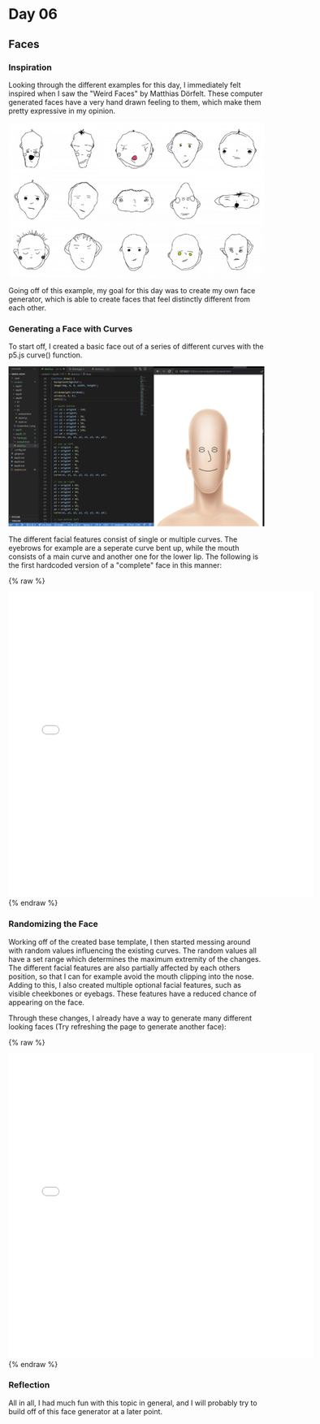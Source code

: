 # Day 06

## Faces

### Inspiration
Looking through the different examples for this day, I immediately felt inspired when I saw the "Weird Faces" by Matthias Dörfelt.
These computer generated faces have a very hand drawn feeling to them, which make them pretty expressive in my opinion.

![Weird Faces](content/day06/inspiration.png)

Going off of this example, my goal for this day was to create my own face generator, which is able to create faces that feel distinctly different from each other.

### Generating a Face with Curves
To start off, I created a basic face out of a series of different curves with the p5.js curve() function.

![Screenshot Face Generation](content/day06/Screenshot_1.png)

The different facial features consist of single or multiple curves. The eyebrows for example are a seperate curve bent up, while the mouth consists of a main curve and another one for the lower lip. The following is the first hardcoded version of a "complete" face in this manner:

{% raw %}
<iframe src="content/day06/01/embed.html" width="600px" height="600px" frameborder="no"></iframe>
{% endraw %}

### Randomizing the Face
Working off of the created base template, I then started messing around with random values influencing the existing curves. The random values all have a set range which determines the maximum extremity of the changes. The different facial features are also partially affected by each others position, so that I can for example avoid the mouth clipping into the nose. Adding to this, I also created multiple optional facial features, such as visible cheekbones or eyebags. These features have a reduced chance of appearing on the face.

Through these changes, I already have a way to generate many different looking faces (Try refreshing the page to generate another face):

{% raw %}
<iframe src="content/day06/02/embed.html" width="600px" height="600px" frameborder="no"></iframe>
{% endraw %}

### Reflection
All in all, I had much fun with this topic in general, and I will probably try to build off of this face generator at a later point.